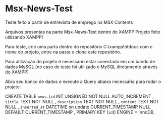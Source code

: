 # Msx-News-Test
Teste feito a partir de entrevista de emprego na MSX Contents

Arquivos presentes na parte Msx-News-Test dentro do XAMPP
Projeto feito utilizando XAMPP!

Para teste, crie uma parta dentro do repositório C:\xampp\htdocs com o nome do projeto, entre na pasta e clone este repositório.

Para utilização do projeto é necessário estar conectado em um bando de dados MySQL (no caso do teste foi utilizado o MySQL diretamente através do XAMPP)

Abra seu banco de dados e execute a Query abaixo necessária para rodar o projeto:

CREATE TABLE `news`. (`id` INT UNSIGNED NOT NULL AUTO_INCREMENT , `tittle` TEXT NOT NULL , `description` TEXT NOT NULL , `content` TEXT NOT NULL , `inserted_at` DATETIME on update CURRENT_TIMESTAMP NULL DEFAULT CURRENT_TIMESTAMP , PRIMARY KEY (`id`)) ENGINE = InnoDB;
